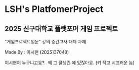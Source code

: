 # LSH's PlatfomerProject
## 2025 신구대학교 플랫포머 게임 프로젝트
"게임프로젝트입문" 강의 중간고사 대체 과제

Made By : 이시현 (2025137048)

이시현이 누구냐고요?.. 왜 그 잘생긴 얘 있잖아요.
(키 작고 시끄러운 놈)